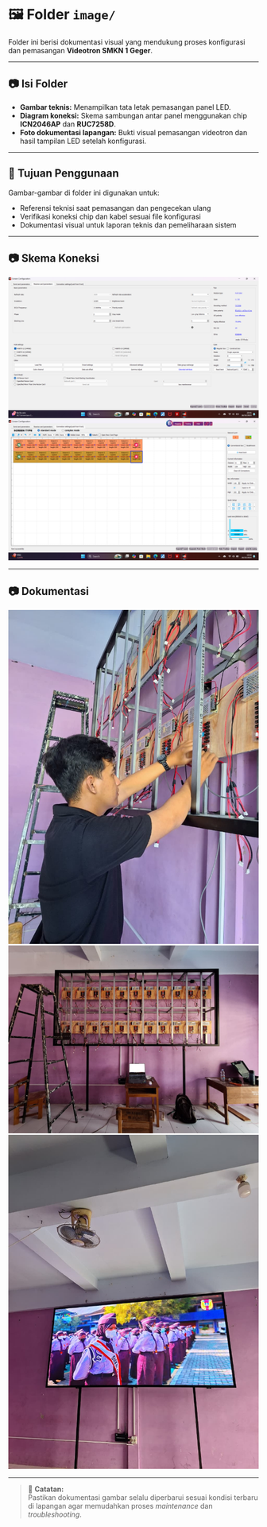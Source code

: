 # 🖼️ Folder `image/`

Folder ini berisi dokumentasi visual yang mendukung proses konfigurasi dan pemasangan **Videotron SMKN 1 Geger**.

---

## 📷 Isi Folder

- **Gambar teknis:** Menampilkan tata letak pemasangan panel LED.
- **Diagram koneksi:** Skema sambungan antar panel menggunakan chip **ICN2046AP** dan **RUC7258D**.
- **Foto dokumentasi lapangan:** Bukti visual pemasangan videotron dan hasil tampilan LED setelah konfigurasi.

---

## 🎯 Tujuan Penggunaan

Gambar-gambar di folder ini digunakan untuk:

- Referensi teknisi saat pemasangan dan pengecekan ulang
- Verifikasi koneksi chip dan kabel sesuai file konfigurasi
- Dokumentasi visual untuk laporan teknis dan pemeliharaan sistem

---

## 📷 Skema Koneksi

  ![Skema Koneksi](https://github.com/Frendi-X/Videotron-SMKN-1-Geger-Madiun/blob/main/image/1.%20P2.5_2046AP_7258_32S.png)
  ![Skema Koneksi](https://github.com/Frendi-X/Videotron-SMKN-1-Geger-Madiun/blob/main/image/2.%20Connection%20Settings%20-%202%20NetPort.png)  

---

## 📷 Dokumentasi

  ![Dokumentasi](https://github.com/Frendi-X/Videotron-SMKN-1-Geger-Madiun/blob/main/image/Instalasi%20Videotron%20SMKN%201%20Geger.jpeg)
  ![Dokumentasi](https://github.com/Frendi-X/Videotron-SMKN-1-Geger-Madiun/blob/main/image/Instalasi%20Videtron%20SMKN%201%20Geger%20(2).jpeg)
  ![Dokumentasi](https://github.com/Frendi-X/Videotron-SMKN-1-Geger-Madiun/blob/main/image/Videotron%20SMKN%201%20Geger.jpeg)


---

> 📝 **Catatan:**  
> Pastikan dokumentasi gambar selalu diperbarui sesuai kondisi terbaru di lapangan agar memudahkan proses _maintenance_ dan _troubleshooting_.

